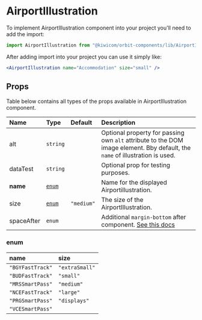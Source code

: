 # AirportIllustration

To implement AirportIllustration component into your project you'll need to add the import:

```jsx
import AirportIllustration from "@kiwicom/orbit-components/lib/AirportIllustration";
```

After adding import into your project you can use it simply like:

```jsx
<AirportIllustration name="Accommodation" size="small" />
```

## Props

Table below contains all types of the props available in AirportIllustration component.

| Name       | Type            | Default    | Description                                                                                                                                     |
| :--------- | :-------------- | :--------- | :---------------------------------------------------------------------------------------------------------------------------------------------- |
| alt        | `string`        |            | Optional property for passing own `alt` attribute to the DOM image element. Bby default, the `name` of illustration is used.                    |
| dataTest   | `string`        |            | Optional prop for testing purposes.                                                                                                             |
| **name**   | [`enum`](#enum) |            | Name for the displayed Airportillustration.                                                                                                     |
| size       | [`enum`](#enum) | `"medium"` | The size of the AirportIllustration.                                                                                                            |
| spaceAfter | `enum`          |            | Additional `margin-bottom` after component. [See this docs](https://github.com/kiwicom/orbit-components/tree/master/src/common/getSpacingToken) |

### enum

| name             | size        |
| :--------------- | :---------- |
| `"BGYFastTrack"` | `"extraSmall"`   |
| `"BUDFastTrack"` | `"small"`  |
| `"MRSSmartPass"` | `"medium"`   |
| `"NCEFastTrack"` | `"large"` |
| `"PRGSmartPass"` |`"displays"` |
| `"VCESmartPass"` |
